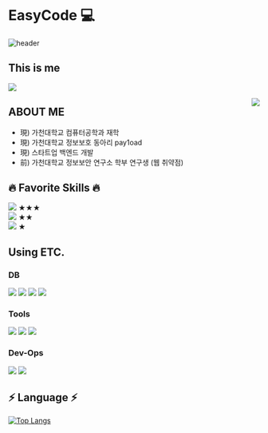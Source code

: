 # EasyCode 💻

![header](https://capsule-render.vercel.app/api?type=waving&color=gradient&height=200&section=header&text=EeeasyCode&fontSize=70)

## This is me
<a href="https://eeeasycode.notion.site/Eeaycode-bfcc15f67e5c44988cccd34820930fec"> <img src="https://img.shields.io/badge/notion-000000?style=for-the-badge&logo=Notion&logoColor=white"> </a>



<img align='right' src="http://mazassumnida.wtf/api/v2/generate_badge?boj=ethan35321">


## ABOUT ME

- 現) 가천대학교 컴퓨터공학과 재학
- 現) 가천대학교 정보보호 동아리 pay1oad
- 現) 스타트업 백엔드 개발
- 前) 가천대학교 정보보안 연구소 학부 연구생 (웹 취약점)
   
## 🔥 Favorite Skills 🔥
<img src="https://img.shields.io/badge/Python-3776AB?style=for-the-badge&logo=Python&logoColor=white"> ★★★ <br>
<img src="https://img.shields.io/badge/TypeScript-3178C6?style=for-the-badge&logo=TypeScript&logoColor=white"> ★★ <br>
<img src="https://img.shields.io/badge/Kotlin-7F52FF?style=for-the-badge&logo=Kotlin&logoColor=white"> ★ 

## Using ETC.
### DB 
<img src="https://img.shields.io/badge/mysql-4479A1?style=for-the-badge&logo=mysql&logoColor=white"> <img src="https://img.shields.io/badge/mongoDB-47A248?style=for-the-badge&logo=mongoDB&logoColor=white"> <img src="https://img.shields.io/badge/postgresql-4169E1?style=for-the-badge&logo=postgresql&logoColor=white"> <img src="https://img.shields.io/badge/redis-DC382D?style=for-the-badge&logo=redis&logoColor=white"> <br>
### Tools
<img src="https://img.shields.io/badge/nestjs-E0234E?style=for-the-badge&logo=nestjs&logoColor=white"> <img src="https://img.shields.io/badge/springboot-6DB33F?style=for-the-badge&logo=springboot&logoColor=white"> <img src="https://img.shields.io/badge/jupyter-F37626?style=for-the-badge&logo=jupyter&logoColor=white"> <br>
### Dev-Ops
<img src="https://img.shields.io/badge/docker-2496ED?style=for-the-badge&logo=docker&logoColor=white"> <img src="https://img.shields.io/badge/terraform-7B42BC?style=for-the-badge&logo=Terraform&logoColor=white">

## ⚡️ Language ⚡️

[![Top Langs](https://github-readme-stats.vercel.app/api/top-langs/?username=eeeasycode&hide=HTML,css,javascript,EJS&layout=compact&theme=tokyonight)](https://github.com/eeeasycode)





